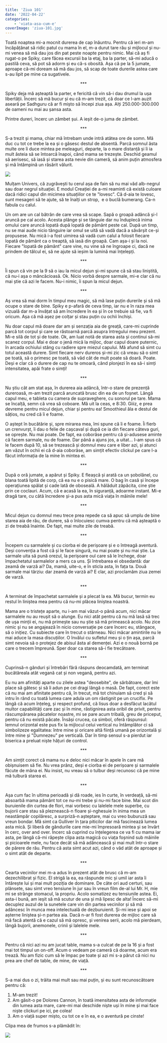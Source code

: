 ```yaml
---
title: 'Ziua 101'
date: '2022-04-22'
categories:
    - 'viata-asa-cum-e'
coverImage: 'ziua-101.jpg'
---
```


Toată noaptea mi-a mocnit durerea de cap înăuntru. Pentru că ieri m-am încăpățânat să ridic patul cu mama în el, m-a durut tare rău și mijlocul și nu-mi venea să mă dau jos din pat peste noapte pentru nimic. Mai că aș fi rugat-o pe Spiky, care făcea excursii ba la etaj, ba la parter, să-mi aducă o pastilă ceva, să pot să adorm și eu că-s obosită. Așa că pe la 5 jumate, aproape că-mi doream să mă dau jos, să scap de toate durerile astea care s-au lipit pe mine ca sugativele.

<p style="text-align: center;">***</p>

Spiky deja mă așteaptă la parter, e fericită că vin să-i dau drumul la ușa libertății. Încerc să mă bucur și eu că m-am trezit, că doar ce l-am auzit aseară pe Sadhguru că ar fi mișto să începi ziua așa. Alți 250.000-300.000 de oameni nu mai au șansa asta.

Printre dureri, încerc un zâmbet șui. A ieșit de-o juma de zâmbet.

<p style="text-align: center;">***</p>

S-a trezit și mama, chiar mă întrebam unde intră atâtea ore de somn. Mă duc cu tot ce trebe la ea și o găsesc destul de absentă. Parcă somnul ăsta multe ore îi duce mintea pe meleaguri, departe, la o mare distanță și îi ia mult ăsteia să se întoarcă înapoi, când mama se trezește. Deschid geamul să aerisesc, să iasă și starea asta nevie din cameră, să anim puțin atmosfera și mă întâmpină un răsărit vălurit.

![](images/ziua-101-1024x576.jpeg)

Mulțam Univers, că zugrăvești tu cerul așa de fain să nu mai văd alb-negrul sau doar negrul situației. E modul Creației de a-mi reaminti că există culoare dacă ridici capul din micimea situațiilor ce te "lovesc". Că d-aia te lovesc, sunt mesageri să te ajute, să te înalți un strop,  e o buclă bumerang. Ca-n fabula cu calul.

Un om are un cal bătrân de care vrea să scape. Sapă o groapă adâncă și-l aruncă pe cal acolo. Acesta plânge și se tânguie dar nu înduplecă inima omului care aruncă lopată după lopată de pământ peste cal. După un timp, nu se mai aude nicio tânguire iar omul se uită să vadă dacă a săvârșit ce-și propusese. Nu mică i-a fost uimirea să vadă cum calul a folosit fiecare lopată de pământ ca o treaptă, să iasă din groapă. Cam așa-i și la noi. Fiecare "lopată de pământ" care vine, nu vine să ne îngroape ci, dacă ne prindem de tâlcul ei, să ne ajute să ieșim la lumină mai înțelepți.

<p style="text-align: center;">***</p>

Îi spun că vin pe la 9 să o iau la micul dejun și-mi spune că să stau liniștită, că nu-i așa o mâncăcioasă. Ok. Nicio vorbă despre sarmale, mi-e clar că nu mai știe că azi le facem. Nu-i nimic, îi spun la micul dejun.

<p style="text-align: center;">***</p>

Aș vrea să mai dorm în timpul meu magic, să mă lase puțin durerile și să mă ocupe o stare de bine. Spiky e p-afară de ceva timp, iar nu e în raza mea vizuală dar m-a învățat să am încredere în ea și în ce trebuie să fie, va fi oricum. Așa că mă așez pe colțar și stau puțin cu ochii închiși.

Nu doar capul mă doare dar am și senzația aia de greață, care-mi cuprinde parcă tot corpul și care se răstoarnă parcă asupra întregului meu prezent. Mi-e silă de tot și de toate. Ok, am luat notă de starea asta și continui să-mi scanez corpul. Mai e doar o jenă mică la mijloc, doar capul doare puternic, în arcada ochiului stâng cu radiere spre miezul capului. Mă afund să simt cu totul această durere. Simt fiecare nerv dureros și-mi zic că vreau să o simt pe toată, să o primesc pe toată, să văd cât de mult poate să doară. Poate. Deși e clar că o durere de cap nu te omoară, când plonjezi în ea să-i simți intensitatea, apăi frate o simți!

<p style="text-align: center;">***</p>

Nu știu cât am stat așa, în durerea aia adâncă, într-o stare de prezență dureroasă, m-am trezit parcă aruncată brusc din ea de un foșnet. Lângă capul meu, e tableta cu camera de supraveghere, cu sonorul pe tare. Mama se încalță, semn că vrea să coboare. Mă uit la ceas, e 8:30. Giiiz, e prea devreme pentru micul dejun, chiar și pentru ea! Smoothieul ăla e destul de sățios, nu cred că îi e foame.

O aștept în bucătărie și, spre mirarea mea, îmi spune că îi e foame. Îi fierb un crenvurșt, îi dau o felie de cașcaval și după ce ia din fiecare câteva guri, se oprește. Nu mai poate. De fapt, ea coborâse pentru că și-adusese aminte că facem sarmale, nu de foame. Dar până a ajuns jos, a uitat… I-am spus că le facem după 10, să se trezească și domnul meu care e liber azi, și atunci am văzut în ochii ei că d-aia coborâse, am simțit efectiv clickul pe care l-a făcut informația de la mine în mintea ei.

<p style="text-align: center;">***</p>

După o oră jumate, a apărut și Spiky. E fleașcă și arată ca un șobolănel, cu blana toată lipită de corp, că ea nu e o pisică mare. O bag în casă și începe operațiunea spălat și cade lată de oboseală. A hălăduit zăpăcita, cine știe prin ce coclauri. Acum, că e acasă la ea, în siguranță, adoarme instant. Mi-e dragă tare, cu câtă încredere și-a pus asta mică viața în mâinile mele!

<p style="text-align: center;">***</p>

Micul dejun cu domnul meu trece prea repede ca să apuc să umplu de bine starea aia de rău, de durere, să o înlocuiesc cumva pentru că mă așteaptă o zi de treabă înainte. De fapt, mai multe zile de treabă.

<p style="text-align: center;">***</p>

Începem cu sarmalele și cu ciorba ei de perișoare și e o întreagă aventură. Deși convenția a fost că și le face singură, nu mai poate și nu mai știe. La sarmale uita să pună orezul, la perișoare oul care să le închege, doar împachetatul sarmalelor a mers ca uns. Și întrebarea ei obsedantă: dar zeamă de varză ai? Da, mamă, uite-o, e în sticla asta, în fața ta. Două sarmale mai târziu: dar zeamă de varză ai? E clar, azi proclamăm ziua zemei de varză.

<p style="text-align: center;">***</p>

A terminat de împachetat sarmalele și a plecat la ea. Mă bucur, termin eu restul în liniștea mea pentru că nu-mi plăcea liniștea noastră.

Mama are o tristețe aparte, nu i-am mai văzut-o până acum, nici măcar sarmalele nu au reușit să o alunge. Eu nici atât pentru că nu mă lasă să trec de ușa minții ei, nu mă primește sau nu știe să mă primească acolo. Nu zice nimic și nu se angajează în nicio conversație pe care încerc eu, stângace, să o inițiez. Cu subiecte care în trecut o stârneau. Nici măcar amintirile nu le mai aduce la masa discuțiilor. O învălui cu sufletul meu și o țin așa, parcă simt nevoia să o protejez de abisul ăsta al demenței. Azi e o nouă bornă pe care o trecem împreună. Sper doar ca starea să-i fie trecătoare.

<p style="text-align: center;">***</p>

Cuprinsă-n gânduri și întrebări fără răspuns deocamdată, am terminat bucătăreala atât vegană cat și non vegană, pentru azi.

Eu nu am afinități aparte cu zilele astea "deosebite", de sărbătoare, dar îmi place să gătesc și să îi adun pe cei dragi lângă o masă. De fapt, corect este că nu mai am afinitate pentru că, în trecut, mă tot chinuiam să cred și să intru în rând cu toată lumea care adula un om răstignit pe un crucifix. Pe lângă că acum înțeleg, și respect profund, că Iisus doar a desfăcut lacătul multor capabilități care zac și în mine, răstignirea asta oribil de privit, pentru răscumpărarea păcatelor noastre, mi se pare acum tribală, greu de priceput, pentru că nu există păcate. Însăși crucea, ca simbol, oferă răspunsul: lemnul orizontal este pus fix la mijlocul celui vertical nu întâmplător ci să simbolizeze egalitatea: între mine și oricare altă ființă umană pe orizontală și între mine și "Dumnezeu" pe verticală. Dar în timp sensul s-a pierdut iar biserica a preluat niște hățuri de control.

<p style="text-align: center;">***</p>

Am simțit corect că mama nu e deloc nici măcar în apele în care mă obișnuisem să fie. Nu vrea prânz, deși e ciorba ei de perișoare și sarmalele făcute de mâna ei. Nu insist, nu vreau să o tulbur deși recunosc că pe mine mă tulbură starea ei.

<p style="text-align: center;">***</p>

Așa cum fac în ultima perioadă și dă roade, ies în curte, în verdeață, să-mi absoarbă mama pământ tot ce nu-mi trebe și nu-mi face bine. Mai scot din buruienile din curtea de flori, mai vorbesc cu lalelele mele superbe, cu bujorii care stau să pleznească-n floare și-nghesuie în inima mea un neastâmpăr copilăresc, a surpriză-n așteptare, mai cu vreo buburuză sau vreun bondar. Mă simt ca Gulliver în țara piticilor dar mă fascinează lumea asta mică. Și liberă de gândurile care mie-mi împresoară mintea și se învârt în cerc, over and over. Încerc să cuprind cu înțelegerea ce va fi cu mama iar asta, pe lângă că-mi răpește clipa asta magică cu viața foșnind sub mâinile și picioarele mele, nu face decât să mă adâncească și mai mult într-o stare de părere de rău. Pentru că asta simt acut azi, când o văd atât de aproape și o simt atât de departe.

<p style="text-align: center;">***</p>

Cearta vecinilor mei m-a adus în prezent atât de brusc că m-am dezechilibrat și fizic. El strigă la ea, ea răspunde mic și umil iar asta îi întărește lui și mai mult poziția de dominare. De câte ori aud certuri, sau plânsete, sau simt vreo tensiune în jur sau în vreun film de-al lui Mr. H, mie mi se strânge stomacul, la propriu. Acolo somatizez eu tensiunile astea. Ei, asta-i bună, am ieșit să mă scutur de una și mă lipesc de alta! Încerc să-mi decuplez auzul de la sunetele care vin din partea vecinilor și să mă adâncesc în munca mea intelectuală de dezburuienit. Și-mi iese și apoi se așterne liniștea și-n partea aia. Dacă n-ar fi fost durerea de mijloc care să mă facă atentă că e cazul să mă opresc, și venirea serii, acolo mă pierdeam, lângă bujorii, anemonele, crinii și lalelele mele.

<p style="text-align: center;">***</p>

Pentru că nici azi nu am jucat table, mama s-a culcat de pe la 16 și a fost mai tot timpul un on-off. Acum o vedeam pe cameră că doarme, acum era trează. Nu am fizic cum să le împac pe toate și azi mi s-a părut că nici nu prea are chef de table, de mine, de viață.

<p style="text-align: center;">***</p>

S-a mai dus o zi, trăita mai mult sau mai puțin, și eu sunt recunoscătoare pentru că:

1. M-am trezit!
2. Am găsit-o pe Dolores Cannon, în toată imensitatea asta de informație din lumea asta mare, care-mi mai deschide niște uși în mine și mai face niște clickuri pe ici, pe colea!
3. Am o viață super mișto, cu tot ce e în ea, e o aventură pe cinste!

Clipa mea de frumos s-a plămădit în:

![](images/broderie.jpeg)
